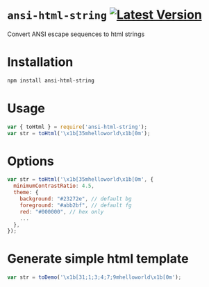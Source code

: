 [npm:latest]: https://www.npmjs.com/package/ansi-html-string/v/latest
[npm:latest:badge]: https://img.shields.io/npm/v/ansi-html-string/latest?style=flat-square

# `ansi-html-string` [![Latest Version][npm:latest:badge]][npm:latest]

Convert ANSI escape sequences to html strings

# Installation

```sh
npm install ansi-html-string
```

# Usage

```js
var { toHtml } = require('ansi-html-string');
var str = toHtml('\x1b[35mhelloworld\x1b[0m');
```

# Options

```js
var str = toHtml('\x1b[35mhelloworld\x1b[0m', {
  minimumContrastRatio: 4.5,
  theme: {
    background: "#23272e", // default bg
    foreground: "#abb2bf", // default fg
    red: "#000000", // hex only
    ...
  },
});
```

# Generate simple html template

```js
var str = toDemo('\x1b[31;1;3;4;7;9mhelloworld\x1b[0m');
```
